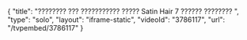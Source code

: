 {
    "title": "???????? ??? ??????????? ????? Satin Hair 7 ?????? ???????? ",
    "type": "solo",
    "layout": "iframe-static",
    "videoId": "3786117",
    "url": "\/tvpembed\/3786117"
}
